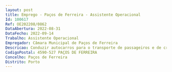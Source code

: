 ```yaml
--- 
layout: post
title: Emprego - Paços de Ferreira - Assistente Operacional
Id: 100617
Ref: OE202208/0862
DataAbertura: 2022-08-31
DataFecho: 2022-09-14
Trabalho: Assistente Operacional
Empregador: Câmara Municipal de Paços de Ferreira
Descricao: Conduzir autocarros para o transporte de passageiros e de crianças, segundo percursos estabelecidos e atendendo à segurança e comodidade dos mesmos Percorrer os circuitos estabelecidos de acordo com o horário estipulado Efetuar as manobras e os sinais luminosos necessários à circulação, atendendo o estado da via e do veículo, à circulação de outos veículos e peões e às regras e sinais de trânsito Regular a velocidade tendo em atenção o cumprimento dos horários e a comodidade e segurança dos passageiros Parar o veículo nos locais de paragem estabelecidos, a fim de permitir a entrada e saída de passageiros Providenciar pelo bom estado e funcionamento do veículo, zelando pela sua manutenção, reparação e limpeza Colaborar na carga e descarga de bagagens Poderá conduzir os veículos em circuitos urbanos, interurbanos ou de longa distância Preencher e entregar diariamente, no serviço de gestão de frota, o boletim diário da viatura mencionando o tipo de serviço, quilómetros efetuados e combustível introduzido Exercício de outras funções que lhe sejam cometidas superiormente, nomeadamente no exercício de funções de motoristas de pesados nos serviços municipais.
CodigoPostal: 4590-527 PAÇOS DE FERREIRA
Concelho: Paços de Ferreira
Distrito: Porto
--- 
```

